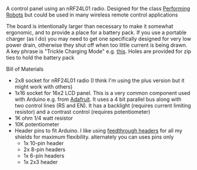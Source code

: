 A control panel using an nRF24L01 radio. 
Designed for the class [Performing
Robots](https://github.com/michaelshiloh/PerformingRobots)
but could be used in many wireless remote control applications

The board is intentionally larger than necessary to make it somewhat
ergonomic, and to provide a place for a battery pack. If you use a portable
charger (as I do) you may need to get one specifically designed for very low
power drain, otherwise they shut off when too little current is being drawn.
A key phrase is "Trickle Charging Mode" e.g.
[this](https://www.amazon.com/dp/B08LH26PFT/ref=redir_mobile_desktop?th=1).
Holes are provided for zip ties to hold the battery pack

Bill of Materials
- 2x8 socket for nRF24L01 radio (I think I'm using the plus version but it
  might work with others)
- 1x16 socket for 16x2 LCD panel. This is a very common component used with
  Arduino e.g. from [Adafruit](https://www.adafruit.com/product/181). It uses
  a 4 bit parallel bus along with two control lines (RS and EN). It has a
  backlight (requires current limiting resistor) and a contrast control
  (requires potentiometer)
- 1K ohm 1/4 watt resistor
- 10K potentiometer
- Header pins to fit Arduino. I like using [feedthrough
  headers](https://www.adafruit.com/product/85) for all my shields
  for maximum flexibility. alternately you can uses pins only
    - 1x 10-pin header
    - 2x 8-pin headers
    - 1x 6-pin headers
    - 1x 2x3 header
